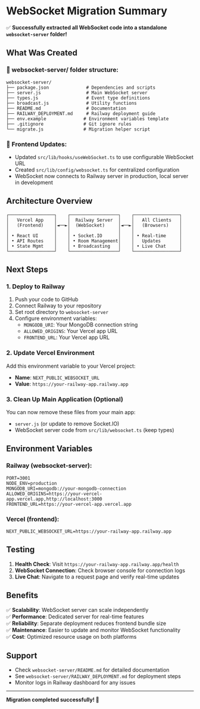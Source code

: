 # WebSocket Migration Summary

✅ **Successfully extracted all WebSocket code into a standalone `websocket-server` folder!**

## What Was Created

### 📁 websocket-server/ folder structure:
```
websocket-server/
├── package.json              # Dependencies and scripts
├── server.js                 # Main WebSocket server
├── types.js                  # Event type definitions
├── broadcast.js              # Utility functions
├── README.md                 # Documentation
├── RAILWAY_DEPLOYMENT.md     # Railway deployment guide
├── env.example              # Environment variables template
├── .gitignore               # Git ignore rules
└── migrate.js               # Migration helper script
```

### 🔧 Frontend Updates:
- Updated `src/lib/hooks/useWebSocket.ts` to use configurable WebSocket URL
- Created `src/lib/config/websocket.ts` for centralized configuration
- WebSocket now connects to Railway server in production, local server in development

## Architecture Overview

```
┌─────────────────┐    ┌──────────────────┐    ┌─────────────────┐
│   Vercel App    │    │  Railway Server  │    │   All Clients   │
│   (Frontend)    │◄──►│  (WebSocket)     │◄──►│   (Browsers)    │
│                 │    │                  │    │                 │
│ • React UI      │    │ • Socket.IO      │    │ • Real-time     │
│ • API Routes    │    │ • Room Management│    │   Updates       │
│ • State Mgmt    │    │ • Broadcasting   │    │ • Live Chat     │
└─────────────────┘    └──────────────────┘    └─────────────────┘
```

## Next Steps

### 1. Deploy to Railway
1. Push your code to GitHub
2. Connect Railway to your repository
3. Set root directory to `websocket-server`
4. Configure environment variables:
   - `MONGODB_URI`: Your MongoDB connection string
   - `ALLOWED_ORIGINS`: Your Vercel app URL
   - `FRONTEND_URL`: Your Vercel app URL

### 2. Update Vercel Environment
Add this environment variable to your Vercel project:
- **Name**: `NEXT_PUBLIC_WEBSOCKET_URL`
- **Value**: `https://your-railway-app.railway.app`

### 3. Clean Up Main Application (Optional)
You can now remove these files from your main app:
- `server.js` (or update to remove Socket.IO)
- WebSocket server code from `src/lib/websocket.ts` (keep types)

## Environment Variables

### Railway (websocket-server):
```env
PORT=3001
NODE_ENV=production
MONGODB_URI=mongodb://your-mongodb-connection
ALLOWED_ORIGINS=https://your-vercel-app.vercel.app,http://localhost:3000
FRONTEND_URL=https://your-vercel-app.vercel.app
```

### Vercel (frontend):
```env
NEXT_PUBLIC_WEBSOCKET_URL=https://your-railway-app.railway.app
```

## Testing

1. **Health Check**: Visit `https://your-railway-app.railway.app/health`
2. **WebSocket Connection**: Check browser console for connection logs
3. **Live Chat**: Navigate to a request page and verify real-time updates

## Benefits

✅ **Scalability**: WebSocket server can scale independently  
✅ **Performance**: Dedicated server for real-time features  
✅ **Reliability**: Separate deployment reduces frontend bundle size  
✅ **Maintenance**: Easier to update and monitor WebSocket functionality  
✅ **Cost**: Optimized resource usage on both platforms  

## Support

- Check `websocket-server/README.md` for detailed documentation
- See `websocket-server/RAILWAY_DEPLOYMENT.md` for deployment steps
- Monitor logs in Railway dashboard for any issues

---

**Migration completed successfully! 🎉**
